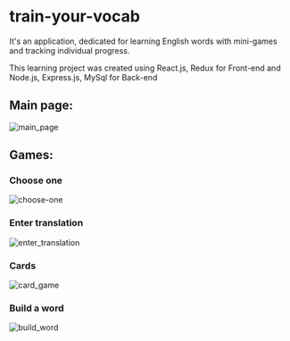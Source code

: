 # train-your-vocab

It's an application, dedicated for learning English words with mini-games and tracking individual progress.

This learning project was created using React.js, Redux for Front-end and Node.js, Express.js, MySql for Back-end

## Main page:
![main_page](https://user-images.githubusercontent.com/26742431/146602242-a87b1e7b-742b-47bb-bc90-abec2c1a9df2.png)

## Games:
### Choose one
![choose-one](https://user-images.githubusercontent.com/26742431/146602277-df2ef295-3184-48de-97d0-ec7301a078b1.png)
### Enter translation
![enter_translation](https://user-images.githubusercontent.com/26742431/146602281-a997c446-6f36-4526-9b6f-ebe2ec695f23.png)
### Cards
![card_game](https://user-images.githubusercontent.com/26742431/146602282-0d72743f-8c21-434d-bd77-656b3302daa2.png)
### Build a word
![build_word](https://user-images.githubusercontent.com/26742431/146602285-facfa930-56f0-4c7a-bc43-27b0b49468a8.png)
